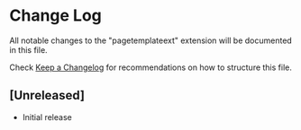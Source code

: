 # Change Log

All notable changes to the "pagetemplateext" extension will be documented in this file.

Check [Keep a Changelog](http://keepachangelog.com/) for recommendations on how to structure this file.

## [Unreleased]

- Initial release